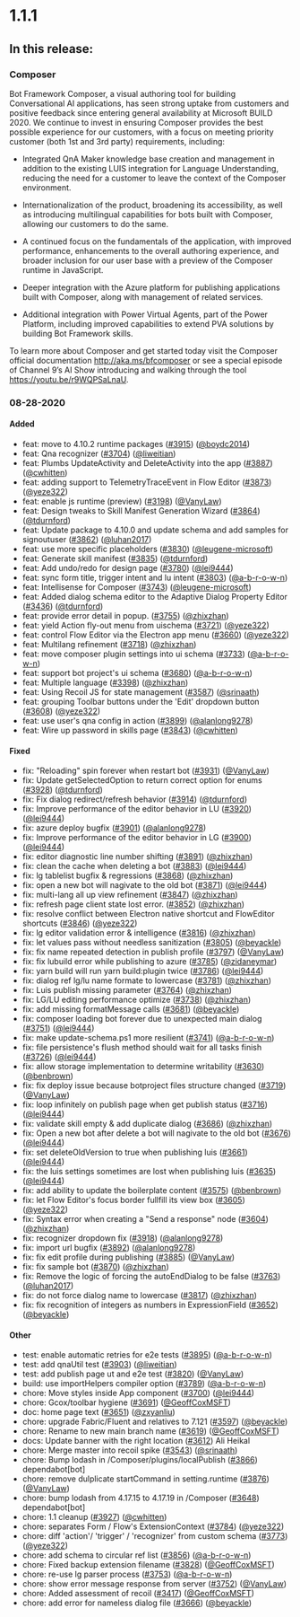 # 1.1.1

## In this release:

### Composer

Bot Framework Composer, a visual authoring tool for building Conversational AI applications, has seen strong uptake from customers and positive feedback since entering general availability at Microsoft BUILD 2020. We continue to invest in ensuring Composer provides the best possible experience for our customers, with a focus on meeting priority customer (both 1st and 3rd party) requirements, including:

- Integrated QnA Maker knowledge base creation and management in addition to the existing LUIS integration for Language Understanding, reducing the need for a customer to leave the context of the Composer environment.

- Internationalization of the product, broadening its accessibility, as well as introducing multilingual capabilities for bots built with Composer, allowing our customers to do the same.

- A continued focus on the fundamentals of the application, with improved performance, enhancements to the overall authoring experience, and broader inclusion for our user base with a preview of the Composer runtime in JavaScript.

- Deeper integration with the Azure platform for publishing applications built with Composer, along with management of related services.

- Additional integration with Power Virtual Agents, part of the Power Platform, including improved capabilities to extend PVA solutions by building Bot Framework skills.

To learn more about Composer and get started today visit the Composer official documentation http://aka.ms/bfcomposer or see a special episode of Channel 9’s AI Show introducing and walking through the tool https://youtu.be/r9WQPSaLnaU.

### 08-28-2020

#### Added

- feat: move to 4.10.2 runtime packages ([#3915](https://github.com/microsoft/BotFramework-Composer/pull/3915)) ([@boydc2014](https://github.com/boydc2014))
- feat: Qna recognizer ([#3704](https://github.com/microsoft/BotFramework-Composer/pull/3704)) ([@liweitian](https://github.com/liweitian))
- feat: Plumbs UpdateActivity and DeleteActivity into the app ([#3887](https://github.com/microsoft/BotFramework-Composer/pull/3887)) ([@cwhitten](https://github.com/cwhitten))
- feat: adding support to TelemetryTraceEvent in Flow Editor ([#3873](https://github.com/microsoft/BotFramework-Composer/pull/3873)) ([@yeze322](https://github.com/yeze322))
- feat: enable js runtime (preview) ([#3198](https://github.com/microsoft/BotFramework-Composer/pull/3198)) ([@VanyLaw](https://github.com/VanyLaw))
- feat: Design tweaks to Skill Manifest Generation Wizard ([#3864](https://github.com/microsoft/BotFramework-Composer/pull/3864)) ([@tdurnford](https://github.com/tdurnford))
- feat: Update package to 4.10.0 and update schema and add samples for signoutuser ([#3862](https://github.com/microsoft/BotFramework-Composer/pull/3862)) ([@luhan2017](https://github.com/luhan2017))
- feat: use more specific placeholders ([#3830](https://github.com/microsoft/BotFramework-Composer/pull/3830)) ([@leugene-microsoft](https://github.com/leugene-microsoft))
- feat: Generate skill manifest ([#3835](https://github.com/microsoft/BotFramework-Composer/pull/3835)) ([@tdurnford](https://github.com/tdurnford))
- feat: Add undo/redo for design page ([#3780](https://github.com/microsoft/BotFramework-Composer/pull/3780)) ([@lei9444](https://github.com/lei9444))
- feat: sync form title, trigger intent and lu intent ([#3803](https://github.com/microsoft/BotFramework-Composer/pull/3803)) ([@a-b-r-o-w-n](https://github.com/a-b-r-o-w-n))
- feat: Intellisense for Composer ([#3743](https://github.com/microsoft/BotFramework-Composer/pull/3743)) ([@leugene-microsoft](https://github.com/leugene-microsoft))
- feat: Added dialog schema editor to the Adaptive Dialog Property Editor ([#3436](https://github.com/microsoft/BotFramework-Composer/pull/3436)) ([@tdurnford](https://github.com/tdurnford))
- feat: provide error detail in popup. ([#3755](https://github.com/microsoft/BotFramework-Composer/pull/3755)) ([@zhixzhan](https://github.com/zhixzhan))
- feat: yield Action fly-out menu from uischema ([#3721](https://github.com/microsoft/BotFramework-Composer/pull/3721)) ([@yeze322](https://github.com/yeze322))
- feat: control Flow Editor via the Electron app menu ([#3660](https://github.com/microsoft/BotFramework-Composer/pull/3660)) ([@yeze322](https://github.com/yeze322))
- feat: Multilang refinement ([#3718](https://github.com/microsoft/BotFramework-Composer/pull/3718)) ([@zhixzhan](https://github.com/zhixzhan))
- feat: move composer plugin settings into ui schema ([#3733](https://github.com/microsoft/BotFramework-Composer/pull/3733)) ([@a-b-r-o-w-n](https://github.com/a-b-r-o-w-n))
- feat: support bot project's ui schema ([#3680](https://github.com/microsoft/BotFramework-Composer/pull/3680)) ([@a-b-r-o-w-n](https://github.com/a-b-r-o-w-n))
- feat: Multiple language ([#3398](https://github.com/microsoft/BotFramework-Composer/pull/3398)) ([@zhixzhan](https://github.com/zhixzhan))
- feat: Using Recoil JS for state management ([#3587](https://github.com/microsoft/BotFramework-Composer/pull/3587)) ([@srinaath](https://github.com/srinaath))
- feat: grouping Toolbar buttons under the 'Edit' dropdown button ([#3608](https://github.com/microsoft/BotFramework-Composer/pull/3608)) ([@yeze322](https://github.com/yeze322))
- feat: use user's qna config in action ([#3899](https://github.com/microsoft/BotFramework-Composer/pull/3899)) ([@alanlong9278](https://github.com/alanlong9278))
- feat: Wire up password in skills page ([#3843](https://github.com/microsoft/BotFramework-Composer/pull/3843)) ([@cwhitten](https://github.com/cwhitten))

#### Fixed

- fix: "Reloading" spin forever when restart bot ([#3931](https://github.com/microsoft/BotFramework-Composer/pull/3931)) ([@VanyLaw](https://github.com/VanyLaw))
- fix: Update getSelectedOption to return correct option for enums ([#3928](https://github.com/microsoft/BotFramework-Composer/pull/3928)) ([@tdurnford](https://github.com/tdurnford))
- fix: Fix dialog redirect/refresh behavior ([#3914](https://github.com/microsoft/BotFramework-Composer/pull/3914)) ([@tdurnford](https://github.com/tdurnford))
- fix: Improve performance of the editor behavior in LU ([#3920](https://github.com/microsoft/BotFramework-Composer/pull/3920)) ([@lei9444](https://github.com/lei9444))
- fix: azure deploy bugfix ([#3901](https://github.com/microsoft/BotFramework-Composer/pull/3901)) ([@alanlong9278](https://github.com/alanlong9278))
- fix: Improve performance of the editor behavior in LG ([#3900](https://github.com/microsoft/BotFramework-Composer/pull/3900)) ([@lei9444](https://github.com/lei9444))
- fix: editor diagnostic line number shifting ([#3891](https://github.com/microsoft/BotFramework-Composer/pull/3891)) ([@zhixzhan](https://github.com/zhixzhan))
- fix: clean the cache when deleting a bot ([#3883](https://github.com/microsoft/BotFramework-Composer/pull/3883)) ([@lei9444](https://github.com/lei9444))
- fix: lg tablelist bugfix & regressions ([#3868](https://github.com/microsoft/BotFramework-Composer/pull/3868)) ([@zhixzhan](https://github.com/zhixzhan))
- fix: open a new bot will nagivate to the old bot ([#3871](https://github.com/microsoft/BotFramework-Composer/pull/3871)) ([@lei9444](https://github.com/lei9444))
- fix: multi-lang all up view refinement ([#3847](https://github.com/microsoft/BotFramework-Composer/pull/3847)) ([@zhixzhan](https://github.com/zhixzhan))
- fix: refresh page client state lost error. ([#3852](https://github.com/microsoft/BotFramework-Composer/pull/3852)) ([@zhixzhan](https://github.com/zhixzhan))
- fix: resolve conflict between Electron native shortcut and FlowEditor shortcuts ([#3846](https://github.com/microsoft/BotFramework-Composer/pull/3846)) ([@yeze322](https://github.com/yeze322))
- fix: lg editor validation error & intelligence ([#3816](https://github.com/microsoft/BotFramework-Composer/pull/3816)) ([@zhixzhan](https://github.com/zhixzhan))
- fix: let values pass without needless sanitization ([#3805](https://github.com/microsoft/BotFramework-Composer/pull/3805)) ([@beyackle](https://github.com/beyackle))
- fix: fix name repeated detection in publish profile ([#3797](https://github.com/microsoft/BotFramework-Composer/pull/3797)) ([@VanyLaw](https://github.com/VanyLaw))
- fix: fix lubuild error while publishing to azure ([#3785](https://github.com/microsoft/BotFramework-Composer/pull/3785)) ([@zidaneymar](https://github.com/zidaneymar))
- fix: yarn build will run yarn build:plugin twice ([#3786](https://github.com/microsoft/BotFramework-Composer/pull/3786)) ([@lei9444](https://github.com/lei9444))
- fix: dialog ref lg/lu name formate to lowercase ([#3781](https://github.com/microsoft/BotFramework-Composer/pull/3781)) ([@zhixzhan](https://github.com/zhixzhan))
- fix: Luis publish missing parameter ([#3764](https://github.com/microsoft/BotFramework-Composer/pull/3764)) ([@zhixzhan](https://github.com/zhixzhan))
- fix: LG/LU editing performance optimize ([#3738](https://github.com/microsoft/BotFramework-Composer/pull/3738)) ([@zhixzhan](https://github.com/zhixzhan))
- fix: add missing formatMessage calls ([#3681](https://github.com/microsoft/BotFramework-Composer/pull/3681)) ([@beyackle](https://github.com/beyackle))
- fix: composer loading bot forever due to unexpected main dialog ([#3751](https://github.com/microsoft/BotFramework-Composer/pull/3751)) ([@lei9444](https://github.com/lei9444))
- fix: make update-schema.ps1 more resilient ([#3741](https://github.com/microsoft/BotFramework-Composer/pull/3741)) ([@a-b-r-o-w-n](https://github.com/a-b-r-o-w-n))
- fix: file persistence's flush method should wait for all tasks finish ([#3726](https://github.com/microsoft/BotFramework-Composer/pull/3726)) ([@lei9444](https://github.com/lei9444))
- fix: allow storage implementation to determine writability ([#3630](https://github.com/microsoft/BotFramework-Composer/pull/3630)) ([@benbrown](https://github.com/benbrown))
- fix: fix deploy issue because botproject files structure changed ([#3719](https://github.com/microsoft/BotFramework-Composer/pull/3719)) ([@VanyLaw](https://github.com/VanyLaw))
- fix: loop infinitely on publish page when get publish status ([#3716](https://github.com/microsoft/BotFramework-Composer/pull/3716)) ([@lei9444](https://github.com/lei9444))
- fix: validate skill empty & add duplicate dialog ([#3686](https://github.com/microsoft/BotFramework-Composer/pull/3686)) ([@zhixzhan](https://github.com/zhixzhan))
- fix: Open a new bot after delete a bot will nagivate to the old bot ([#3676](https://github.com/microsoft/BotFramework-Composer/pull/3676)) ([@lei9444](https://github.com/lei9444))
- fix: set deleteOldVersion to true when publishing luis ([#3661](https://github.com/microsoft/BotFramework-Composer/pull/3661)) ([@lei9444](https://github.com/lei9444))
- fix: the luis settings sometimes are lost when publishing luis ([#3635](https://github.com/microsoft/BotFramework-Composer/pull/3635)) ([@lei9444](https://github.com/lei9444))
- fix: add ability to update the boilerplate content ([#3575](https://github.com/microsoft/BotFramework-Composer/pull/3575)) ([@benbrown](https://github.com/benbrown))
- fix: let Flow Editor's focus border fullfill its view box ([#3605](https://github.com/microsoft/BotFramework-Composer/pull/3605)) ([@yeze322](https://github.com/yeze322))
- fix: Syntax error when creating a "Send a response" node ([#3604](https://github.com/microsoft/BotFramework-Composer/pull/3604)) ([@zhixzhan](https://github.com/zhixzhan))
- fix: recognizer dropdown fix ([#3918](https://github.com/microsoft/BotFramework-Composer/pull/3918)) ([@alanlong9278](https://github.com/alanlong9278))
- fix: import url bugfix ([#3892](https://github.com/microsoft/BotFramework-Composer/pull/3892)) ([@alanlong9278](https://github.com/alanlong9278))
- fix: fix edit profile during publishing ([#3885](https://github.com/microsoft/BotFramework-Composer/pull/3885)) ([@VanyLaw](https://github.com/VanyLaw))
- fix: fix sample bot ([#3870](https://github.com/microsoft/BotFramework-Composer/pull/3870)) ([@zhixzhan](https://github.com/zhixzhan))
- fix: Remove the logic of forcing the autoEndDialog to be false ([#3763](https://github.com/microsoft/BotFramework-Composer/pull/3763)) ([@luhan2017](https://github.com/luhan2017))
- fix: do not force dialog name to lowercase ([#3817](https://github.com/microsoft/BotFramework-Composer/pull/3817)) ([@zhixzhan](https://github.com/zhixzhan))
- fix: fix recognition of integers as numbers in ExpressionField ([#3652](https://github.com/microsoft/BotFramework-Composer/pull/3652)) ([@beyackle](https://github.com/beyackle))

#### Other

- test: enable automatic retries for e2e tests ([#3895](https://github.com/microsoft/BotFramework-Composer/pull/3895)) ([@a-b-r-o-w-n](https://github.com/a-b-r-o-w-n))
- test: add qnaUtil test ([#3903](https://github.com/microsoft/BotFramework-Composer/pull/3903)) ([@liweitian](https://github.com/liweitian))
- test: add publish page ut and e2e test ([#3820](https://github.com/microsoft/BotFramework-Composer/pull/3820)) ([@VanyLaw](https://github.com/VanyLaw))
- build: use importHelpers compiler option ([#3789](https://github.com/microsoft/BotFramework-Composer/pull/3789)) ([@a-b-r-o-w-n](https://github.com/a-b-r-o-w-n))
- chore: Move styles inside App component ([#3700](https://github.com/microsoft/BotFramework-Composer/pull/3700)) ([@lei9444](https://github.com/lei9444))
- chore: Gcox/toolbar hygiene ([#3691](https://github.com/microsoft/BotFramework-Composer/pull/3691)) ([@GeoffCoxMSFT](https://github.com/GeoffCoxMSFT))
- doc: home page text ([#3651](https://github.com/microsoft/BotFramework-Composer/pull/3651)) ([@zxyanliu](https://github.com/zxyanliu))
- chore: upgrade Fabric/Fluent and relatives to 7.121 ([#3597](https://github.com/microsoft/BotFramework-Composer/pull/3597)) ([@beyackle](https://github.com/beyackle))
- chore: Rename to new main branch name ([#3619](https://github.com/microsoft/BotFramework-Composer/pull/3619)) ([@GeoffCoxMSFT](https://github.com/GeoffCoxMSFT))
- docs: Update banner with the right location ([#3612](https://github.com/microsoft/BotFramework-Composer/pull/3612)) Ali Heikal
- chore: Merge master into recoil spike ([#3543](https://github.com/microsoft/BotFramework-Composer/pull/3543)) ([@srinaath](https://github.com/srinaath))
- chore: Bump lodash in /Composer/plugins/localPublish ([#3866](https://github.com/microsoft/BotFramework-Composer/pull/3866)) dependabot[bot]
- chore: remove dulplicate startCommand in setting.runtime ([#3876](https://github.com/microsoft/BotFramework-Composer/pull/3876)) ([@VanyLaw](https://github.com/VanyLaw))
- chore: bump lodash from 4.17.15 to 4.17.19 in /Composer ([#3648](https://github.com/microsoft/BotFramework-Composer/pull/3648)) dependabot[bot]
- chore: 1.1 cleanup ([#3927](https://github.com/microsoft/BotFramework-Composer/pull/3927)) ([@cwhitten](https://github.com/cwhitten))
- chore: separates Form / Flow's ExtensionContext ([#3784](https://github.com/microsoft/BotFramework-Composer/pull/3784)) ([@yeze322](https://github.com/yeze322))
- chore: diff 'action'/ 'trigger' / 'recognizer' from custom schema ([#3773](https://github.com/microsoft/BotFramework-Composer/pull/3773)) ([@yeze322](https://github.com/yeze322))
- chore: add schema to circular ref list ([#3856](https://github.com/microsoft/BotFramework-Composer/pull/3856)) ([@a-b-r-o-w-n](https://github.com/a-b-r-o-w-n))
- chore: Fixed backup extension filename ([#3828](https://github.com/microsoft/BotFramework-Composer/pull/3828)) ([@GeoffCoxMSFT](https://github.com/GeoffCoxMSFT))
- chore: re-use lg parser process ([#3753](https://github.com/microsoft/BotFramework-Composer/pull/3753)) ([@a-b-r-o-w-n](https://github.com/a-b-r-o-w-n))
- chore: show error message response from server ([#3752](https://github.com/microsoft/BotFramework-Composer/pull/3752)) ([@VanyLaw](https://github.com/VanyLaw))
- chore: Added assessment of recoil ([#3417](https://github.com/microsoft/BotFramework-Composer/pull/3417)) ([@GeoffCoxMSFT](https://github.com/GeoffCoxMSFT))
- chore: add error for nameless dialog file ([#3666](https://github.com/microsoft/BotFramework-Composer/pull/3666)) ([@beyackle](https://github.com/beyackle))
